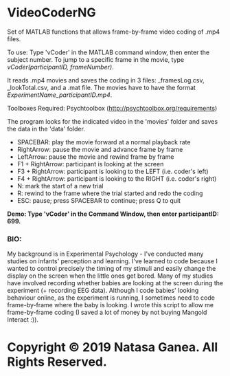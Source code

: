 # VideoCoderNG

Set of MATLAB functions that allows frame-by-frame video coding of .mp4 files. 

To use: Type 'vCoder' in the MATLAB command window, then enter the subject number. To jump to a specific frame in the movie, type *vCoder(participantID, frameNumber)*. 

It reads .mp4 movies and saves the coding in 3 files: _framesLog.csv, _lookTotal.csv, and a .mat file. The movies have to have the format *ExperimentName_participantID.mp4*. 

Toolboxes Required:
    Psychtoolbox (http://psychtoolbox.org/requirements)

The program looks for the indicated video in the 'movies' folder and saves the data in the 'data' folder. 

* SPACEBAR:        play the movie forward at a normal playback rate
* RightArrow:      pause the movie and advance frame by frame
* LeftArrow:       pause the movie and rewind frame by frame
* F1 + RightArrow: participant is looking at the screen
* F3 + RightArrow: participant is looking to the LEFT (i.e. coder's left)
* F4 + RightArrow: participant is looking to the RIGHT (i.e. coder's right)
* N:               mark the start of a new trial
* R:               rewind to the frame where the trial started and redo the coding
* ESC:             pause; press SPACEBAR to continue; press Q to quit 

**Demo: Type 'vCoder' in the Command Window, then enter participantID: 699.** 

### BIO:
My background is in Experimental Psychology - I've conducted many studies on infants' perception and learning. I've learned to code because I wanted to control precisely the timing of my stimuli and easily change the display on the screen when the little ones get bored. Many of my studies have involved recording whether babies are looking at the screen during the experiment (+ recording EEG data). Although I code babies' looking behaviour online, as the experiment is running, I sometimes need to code frame-by-frame where the baby is looking. I wrote this script to allow me frame-by-frame coding (I saved a lot of money by not buying Mangold Interact :)).

Copyright © 2019 Natasa Ganea. All Rights Reserved.
========================
